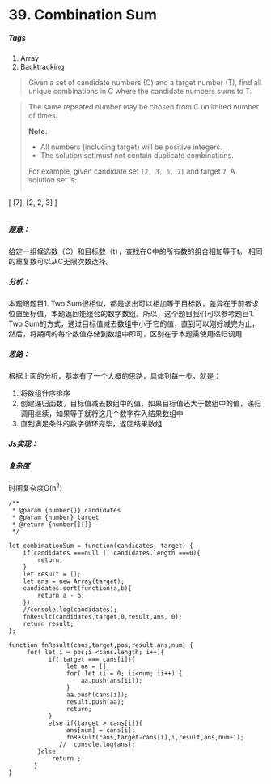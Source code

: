 # 39. Combination Sum
##### Tags
1. Array
2. Backtracking

>Given a set of candidate numbers (C) and a target number (T), find all unique combinations in C where the candidate numbers sums to T.

>The same repeated number may be chosen from C unlimited number of times.
>
><strong>Note:</strong>
>* All numbers (including target) will be positive integers.
>* The solution set must not contain duplicate combinations.
>
>For example, given candidate set `[2, 3, 6, 7]` and target `7`,
>A solution set is: 
>```
[
  [7],
  [2, 2, 3]
]
>``` 

##### 题意：
给定一组候选数（C）和目标数（t），查找在C中的所有数的组合相加等于t。
相同的重复数可以从C无限次数选择。

##### 分析：
本题跟题目1. Two Sum很相似，都是求出可以相加等于目标数，差异在于前者求位置坐标值，本题返回能组合的数字数组。所以，这个题目我们可以参考题目1. Two Sum的方式，通过目标值减去数组中小于它的值，直到可以刚好减完为止，然后，将期间的每个数值存储到数组中即可，区别在于本题需使用递归调用

##### 思路：
根据上面的分析，基本有了一个大概的思路，具体到每一步，就是：
1. 将数组升序排序
2. 创建递归函数，目标值减去数组中的值，如果目标值还大于数组中的值，递归调用继续，如果等于就将这几个数字存入结果数组中
3. 直到满足条件的数字循环完毕，返回结果数组

##### Js实现：
##### 复杂度
时间复杂度O(n<sup>2</sup>)

```
/**
 * @param {number[]} candidates
 * @param {number} target
 * @return {number[][]}
 */

let combinationSum = function(candidates, target) {
    if(candidates ===null || candidates.length ===0){
        return;
    }
    let result = [];
    let ans = new Array(target);
    candidates.sort(function(a,b){
        return a - b;
    });
    //console.log(candidates);
    fnResult(candidates,target,0,result,ans, 0);
    return result;
};

function fnResult(cans,target,pos,result,ans,num) {
     for( let i = pos;i <cans.length; i++){
           if( target === cans[i]){
                let aa = [];
                for( let ii = 0; ii<num; ii++) {
                    aa.push(ans[ii]);
                }
                aa.push(cans[i]);
                result.push(aa);
                return;
           }
           else if(target > cans[i]){
                ans[num] = cans[i];
                fnResult(cans,target-cans[i],i,result,ans,num+1);
              //  console.log(ans);
        }else
            return ;
       }
}
```










